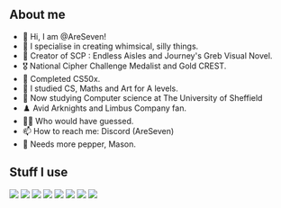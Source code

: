 ## About me
- 👋 Hi, I am @AreSeven!
- 👀 I specialise in creating whimsical, silly things.
- 📂 Creator of SCP : Endless Aisles and Journey's Greb Visual Novel.
- 🎖️ National Cipher Challenge Medalist and Gold CREST.
- 💾 Completed CS50x.
- 🌱 I studied CS, Maths and Art for A levels.
- 🧿 Now studying Computer science at The University of Sheffield
- ♟️ Avid Arknights and Limbus Company fan.
- 🏳️‍⚧️ Who would have guessed.
- 📫 How to reach me: Discord (AreSeven)
- 🧂 Needs more pepper, Mason.



## Stuff I use
<img src="https://img.shields.io/badge/Python-%233776AB?logo=python&logoColor=%23FFFFFF"> <img src="https://img.shields.io/badge/JavaScript-%23F7DF1E?logo=javascript&logoColor=%23FFFFFF"> <img src="https://img.shields.io/badge/RenPy-%23FFFFFF?logo=renpy&logoColor=%23FFFFFF&color=%23FF7F7F"> <img src="https://img.shields.io/badge/PyCharm-%23FFFFFF?logo=pycharm&logoColor=%23FFFFFF&color=%2388FF00"> <img src="https://img.shields.io/badge/Godot-%23FFFFFF?logo=godotengine&logoColor=%23FFFFFF&color=%23478CBF"> <img src="https://img.shields.io/badge/C-%23FFFFFF?logo=c&logoColor=%23FFFFFF&color=%23A8B9CC">
<img src="https://img.shields.io/badge/C%2B%2B-%23FFFFFF?logo=cplusplus&logoColor=%23FFFFFF&color=%2300599C"> <img src="https://img.shields.io/badge/Discord-%23FFFFFF?logo=discord&logoColor=%23FFFFFF&color=%235865F2">

